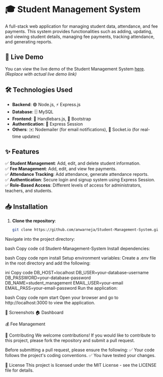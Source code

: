 # 🎓 Student Management System

A full-stack web application for managing student data, attendance, and fee payments. This system provides functionalities such as adding, updating, and viewing student details, managing fee payments, tracking attendance, and generating reports.

## 🚀 Live Demo  

You can view the live demo of the Student Management System [here](#). *(Replace with actual live demo link)*  

## 🛠 Technologies Used  

- **Backend**: 🟢 Node.js, ⚡ Express.js  
- **Database**: 🗄️ MySQL  
- **Frontend**: 🎨 Handlebars.js, 💠 Bootstrap  
- **Authentication**: 🔑 Express Session  
- **Others**: ✉️ Nodemailer (for email notifications), 🔄 Socket.io (for real-time updates)  

## ✨ Features  

✅ **Student Management**: Add, edit, and delete student information.  
✅ **Fee Management**: Add, edit, and view fee payments.  
✅ **Attendance Tracking**: Add attendance, generate attendance reports.  
✅ **Authentication**: Secure login and signup system using Express Session.  
✅ **Role-Based Access**: Different levels of access for administrators, teachers, and students.  

## 📥 Installation  

1. **Clone the repository**:  
   ```bash
   git clone https://github.com/anwarneja/Student-Management-System.git
Navigate into the project directory:

bash
Copy code
cd Student-Management-System
Install dependencies:

bash
Copy code
npm install
Setup environment variables:
Create a .env file in the root directory and add the following:

ini
Copy code
DB_HOST=localhost
DB_USER=your-database-username
DB_PASSWORD=your-database-password
DB_NAME=student_management
EMAIL_USER=your-email
EMAIL_PASS=your-email-password
Run the application:

bash
Copy code
npm start
Open your browser and go to http://localhost:3000 to view the application.

📸 Screenshots
🏠 Dashboard


💰 Fee Management


🤝 Contributing
We welcome contributions! If you would like to contribute to this project, please fork the repository and submit a pull request.

Before submitting a pull request, please ensure the following:
✅ Your code follows the project's coding conventions.
✅ You have tested your changes.

📜 License
This project is licensed under the MIT License - see the LICENSE file for details.

